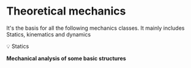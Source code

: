 # Theoretical mechanics

It's the basis for all the following mechanics classes. It mainly includes Statics, kinematics and dynamics

<aside>
💡 Statics

</aside>

**Mechanical analysis of some basic structures**